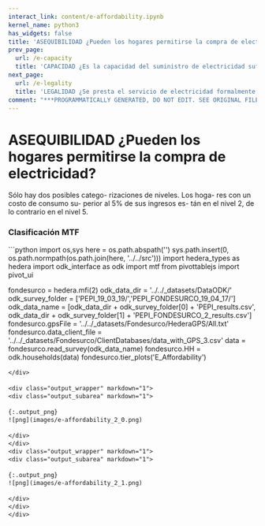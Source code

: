 ```yaml
---
interact_link: content/e-affordability.ipynb
kernel_name: python3
has_widgets: false
title: 'ASEQUIBILIDAD ¿Pueden los hogares permitirse la compra de electricidad?'
prev_page:
  url: /e-capacity
  title: 'CAPACIDAD ¿Es la capacidad del suministro de electricidad suficiente para los servicios de energía de los hogares?'
next_page:
  url: /e-legality
  title: 'LEGALIDAD ¿Se presta el servicio de electricidad formalmente o por conexiones informales?'
comment: "***PROGRAMMATICALLY GENERATED, DO NOT EDIT. SEE ORIGINAL FILES IN /content***"
---
```


# ASEQUIBILIDAD ¿Pueden los hogares permitirse la compra de electricidad?

Sólo hay dos posibles catego- rizaciones de niveles. Los hoga- res con un costo de consumo su- perior al 5% de sus ingresos es- tán en el nivel 2, de lo contrario en el nivel 5.

### Clasificación MTF

<div markdown="1" class="cell code_cell">
<div class="input_area hidecode" markdown="1">
```python
import os,sys
here = os.path.abspath('')
sys.path.insert(0, os.path.normpath(os.path.join(here, '../../src')))
import hedera_types as hedera
import odk_interface as odk
import mtf
from pivottablejs import pivot_ui

fondesurco = hedera.mfi(2)
odk_data_dir = '../../_datasets/DataODK/'
odk_survey_folder = ['PEPI_19_03_19/','PEPI_FONDESURCO_19_04_17/']
odk_data_name = [odk_data_dir + odk_survey_folder[0] + 'PEPI_results.csv',
                 odk_data_dir + odk_survey_folder[1] + 
                 'PEPI_FONDESURCO_2_results.csv']
fondesurco.gpsFile = '../../_datasets/Fondesurco/HederaGPS/All.txt'
fondesurco.data_client_file = '../../_datasets/Fondesurco/ClientDatabases/data_with_GPS_3.csv'
data = fondesurco.read_survey(odk_data_name)
fondesurco.HH = odk.households(data)
fondesurco.tier_plots('E_Affordability')
```
</div>

<div class="output_wrapper" markdown="1">
<div class="output_subarea" markdown="1">

{:.output_png}
![png](images/e-affordability_2_0.png)

</div>
</div>
<div class="output_wrapper" markdown="1">
<div class="output_subarea" markdown="1">

{:.output_png}
![png](images/e-affordability_2_1.png)

</div>
</div>
</div>
